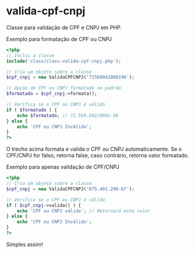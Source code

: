 valida-cpf-cnpj
===============

Classe para validação de CPF e CNPJ em PHP.

Exemplo para formatação de CPF ou CNPJ

```php
<?php
// Inclui a classe
include('class/class-valida-cpf-cnpj.php');

// Cria um objeto sobre a classe
$cpf_cnpj = new ValidaCPFCNPJ('71569042000196');

// Opção de CPF ou CNPJ formatado no padrão
$formatado = $cpf_cnpj->formata();

// Verifica se o CPF ou CNPJ é válido
if ( $formatado ) {
	echo $formatado; // 71.569.042/0001-96
} else {
	echo 'CPF ou CNPJ Inválido';
}
?>
```

O trecho acima formata e valida o CPF ou CNPJ automaticamente. 
Se o CPF/CNPJ for falso, retorna false, caso contrário, retorna
valor formatado.

Exemplo para apenas validação de CPF/CNPJ

```php
<?php
// Cria um objeto sobre a classe
$cpf_cnpj = new ValidaCPFCNPJ('675.401.298-67');

// Verifica se o CPF ou CNPJ é válido
if ( $cpf_cnpj->valida() ) {
	echo 'CPF ou CNPJ válido'; // Retornará este valor
} else {
	echo 'CPF ou CNPJ Inválido';
}
?>
```

Simples assim!


